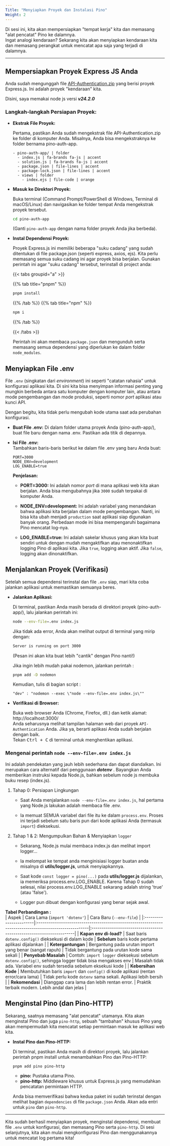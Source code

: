 ```yaml
---
Title: "Menyiapkan Proyek dan Instalasi Pino"
Weight: 2
---
```


Di sesi ini, kita akan mempersiapkan "tempat kerja" kita dan memasang "alat pencatat" Pino ke dalamnya.  
Ingat analogi kendaraan? Sekarang kita akan menyiapkan kendaraan kita dan memasang perangkat untuk mencatat apa saja yang terjadi di dalamnya.

---

## Mempersiapkan Proyek Express JS Anda

Anda sudah mengunggah file [API-Authentication.zip](https://github.com/Tio-pratomo/kumpulan-resource/blob/main/API_Authentication.zip) yang berisi proyek Express.js. Ini adalah proyek "kendaraan" kita.

Disini, saya memakai node js versi **_v24.2.0_**

### Langkah-langkah Persiapan Proyek:

- **Ekstrak File Proyek:**

  Pertama, pastikan Anda sudah mengekstrak file API-Authentication.zip ke folder di komputer Anda. Misalnya, Anda bisa mengekstraknya ke folder bernama pino-auth-app.

  ```tree
  - pino-auth-app/ | folder
    - index.js | fa-brands fa-js | accent
    - solution.js | fa-brands fa-js | accent
    - package.json | file-lines | accent
    - package-lock.json | file-lines | accent
    - views | folder
      - index.ejs | file-code | orange

  ```

- **Masuk ke Direktori Proyek:**

  Buka terminal (Command Prompt/PowerShell di Windows, Terminal di macOS/Linux) dan navigasikan ke folder tempat Anda mengekstrak proyek tersebut.

  ```bash {title="bash" wrap="true"}
  cd pino-auth-app
  ```

  (Ganti `pino-auth-app` dengan nama folder proyek Anda jika berbeda).

- **Instal Dependensi Proyek:**

  Proyek Express.js ini memiliki beberapa "suku cadang" yang sudah ditentukan di file package.json (seperti express, axios, ejs). Kita perlu memasang semua suku cadang ini agar proyek bisa berjalan. Gunakan perintah ini agar "suku cadang" tersebut, terinstall di project anda:

  {{< tabs groupid="a" >}}

  {{% tab title="pnpm" %}}

  ```bash
  pnpm install
  ```

  {{% /tab %}}
  {{% tab title="npm" %}}

  ```bash
  npm i
  ```

  {{% /tab %}}

  {{< /tabs >}}

  Perintah ini akan membaca `package.json` dan mengunduh serta memasang semua dependensi yang diperlukan ke dalam folder `node_modules`.

## Menyiapkan File .env

File `.env` (singkatan dari _environment_) ini seperti "catatan rahasia" untuk konfigurasi aplikasi kita.
Di sini kita bisa menyimpan informasi penting yang mungkin berbeda antara satu komputer dengan komputer lain, atau antara mode pengembangan dan mode produksi, seperti nomor _port_ aplikasi atau kunci API.

Dengan begitu, kita tidak perlu mengubah kode utama saat ada perubahan konfigurasi.

- **Buat File .env:**
  Di dalam folder utama proyek Anda (pino-auth-app/), buat file baru dengan nama .env. Pastikan ada titik di depannya.

- **Isi File .env:**  
   Tambahkan baris-baris berikut ke dalam file .env yang baru Anda buat:

  ```{title=".env"}
  PORT=3000
  NODE_ENV=development
  LOG_ENABLE=true
  ```

  **Penjelasan:**

  - **PORT=3000:** Ini adalah nomor _port_ di mana aplikasi web kita akan berjalan. Anda bisa mengubahnya jika `3000` sudah terpakai di komputer Anda.

  - **NODE_ENV=development:** Ini adalah variabel yang menandakan bahwa aplikasi kita berjalan dalam mode pengembangan. Nanti, ini bisa kita ubah menjadi `production` saat aplikasi siap digunakan banyak orang. Perbedaan mode ini bisa mempengaruhi bagaimana Pino mencatat log-nya.

  - **LOG_ENABLE=true:** Ini adalah sakelar khusus yang akan kita buat sendiri untuk dengan mudah mengaktifkan atau menonaktifkan logging Pino di aplikasi kita. Jika `true`, logging akan aktif. Jika `false`, logging akan dinonaktifkan.

## Menjalankan Proyek (Verifikasi)

Setelah semua dependensi terinstal dan file `.env` siap, mari kita coba jalankan aplikasi untuk memastikan semuanya beres.

- **Jalankan Aplikasi:**

  Di terminal, pastikan Anda masih berada di direktori proyek (pino-auth-app/), lalu jalankan perintah ini:

  ```bash {title="bash"}
  node --env-file=.env index.js
  ```

  Jika tidak ada error, Anda akan melihat output di terminal yang mirip dengan:

  ```bash
  Server is running on port 3000
  ```

  (Pesan ini akan kita buat lebih "cantik" dengan Pino nanti!)

  Jika ingin lebih mudah pakai nodemon, jalankan perintah :

  ```bash {title="bash"}
  pnpm add -D nodemon
  ```

  Kemudian, tulis di bagian script :

  ```{title="json"}
  "dev" : "nodemon --exec \"node --env-file=.env index.js\""
  ```

- **Verifikasi di Browser:**

  Buka web browser Anda (Chrome, Firefox, dll.) dan ketik alamat: http://localhost:3000/  
   Anda seharusnya melihat tampilan halaman web dari proyek `API-Authentication` Anda. Jika ya, berarti aplikasi Anda sudah berjalan dengan baik.  
   Tekan <kbd>Ctrl + C</kbd> di terminal untuk menghentikan aplikasi.

### Mengenai perintah `node --env-file=.env index.js`

Ini adalah pendekatan yang jauh lebih sederhana dan dapat diandalkan. Ini merupakan cara alternatif dari penggunaan **_dotenv_** . Bayangkan Anda memberikan instruksi kepada Node.js, bahkan sebelum node js membuka buku resep (index.js).

1. Tahap 0: Persiapan Lingkungan

   - Saat Anda menjalankan `node --env-file=.env index.js`, hal pertama yang Node.js lakukan adalah membaca file .env.

   - Ia memuat SEMUA variabel dari file itu ke dalam `process.env`. Proses ini terjadi sebelum satu baris pun dari kode aplikasi Anda (termasuk `import`) dieksekusi.

2. Tahap 1 & 2: Mengumpulkan Bahan & Menyiapkan `logger`

   - Sekarang, Node.js mulai membaca index.js dan melihat import logger...

   - Ia melompat ke tempat anda menginisiasi logger buatan anda misalnya di **utils/logger.js**, untuk menyiapkannya.

   - Saat kode `const logger = pino(...)` pada **utils/logger.js** dijalankan, ia memeriksa process.env.LOG_ENABLE.
     Karena Tahap 0 sudah selesai, nilai process.env.LOG_ENABLE sekarang adalah string 'true' (atau 'false').

   - Logger pun dibuat dengan konfigurasi yang benar sejak awal.

**Tabel Perbandingan :**  
| Aspek | Cara Lama (`import 'dotenv'`) | Cara Baru (`--env-file`) |
|:-----------------------|:-------------------------------------------------------------------------------------------------------|:---------------------------------------------------------------------|
| **Kapan env di-load?** | Saat baris `dotenv.config()` dieksekusi di dalam kode | **Sebelum** baris kode pertama aplikasi dijalankan |
| **Ketergantungan** | Bergantung pada urutan import yang benar (sangat rapuh) | Tidak bergantung pada urutan kode sama sekali |
| **Penyebab Masalah** | Contoh: `import logger` dieksekusi sebelum `dotenv.config()`, sehingga logger tidak bisa mengakses env | Masalah tidak ada. Variabel env sudah tersedia sebelum eksekusi kode |
| **Kebersihan Kode** | Membutuhkan baris `import` dan `config()` di kode aplikasi (rentan error/cara lama) | Tidak perlu kode `dotenv` sama sekali. Aplikasi lebih bersih |
| **Rekomendasi** | Dianggap cara lama dan lebih rentan error. | Praktik terbaik modern. Lebih andal dan jelas |

## Menginstal Pino (dan Pino-HTTP)

Sekarang, saatnya memasang "alat pencatat" utamanya. Kita akan menginstal Pino dan juga `pino-http`, sebuah "tambahan" khusus Pino yang akan mempermudah kita mencatat setiap permintaan masuk ke aplikasi web kita.

- **Instal Pino dan Pino-HTTP:**

  Di terminal, pastikan Anda masih di direktori proyek, lalu jalankan perintah pnpm install untuk menambahkan Pino dan Pino-HTTP:

  ```bash
  pnpm add pino pino-http
  ```

  - **pino:** Pustaka utama Pino.
  - **pino-http:** Middleware khusus untuk Express.js yang memudahkan pencatatan permintaan HTTP.

  Anda bisa memverifikasi bahwa kedua paket ini sudah terinstal dengan melihat bagian `dependencies` di file `package.json` Anda. Akan ada entri untuk `pino` dan `pino-http`.

---

Kita sudah berhasil menyiapkan proyek, menginstal dependensi, membuat file `.env` untuk konfigurasi, dan memasang Pino serta `pino-http`.
Di sesi selanjutnya, kita akan mulai mengkonfigurasi Pino dan menggunakannya untuk mencatat log pertama kita!

